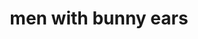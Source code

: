---
layout: people&body
title: men with bunny ears
emoji: men_with_bunny_ears
permalink: 👯‍♂️.html
image: assets/img/3moji/men_with_bunny_ears.png
---